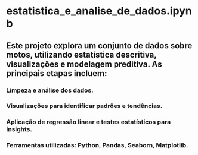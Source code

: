 # estatistica_e_analise_de_dados.ipynb
## Este projeto explora um conjunto de dados sobre motos, utilizando estatística descritiva, visualizações e modelagem preditiva. As principais etapas incluem:

### Limpeza e análise dos dados.
### Visualizações para identificar padrões e tendências.
### Aplicação de regressão linear e testes estatísticos para insights.
### Ferramentas utilizadas: Python, Pandas, Seaborn, Matplotlib.
